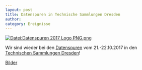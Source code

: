 ```yaml
---
layout: post
title: Datenspuren in Technische Sammlungen Dresden
author:
category: Ereignisse
---
```


[![Datei:Datenspuren 2017 Logo PNG.png](https://wiki.freifunk-dresden.de/images/1/10/Datenspuren_2017_Logo_PNG.png)](https://cloud.freifunk-dresden.de/index.php/s/fchV41PQXO3ofBJ)

Wir sind wieder bei den [Datenspuren](https://datenspuren.de/2017/) vom 21.-22.10.2017 in den [Technischen Sammlungen Dresden](https://datenspuren.de/2017/location.html)!

[Bilder](https://cloud.freifunk-dresden.de/index.php/s/fchV41PQXO3ofBJ)
